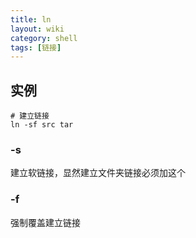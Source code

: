 ```yaml
---
title: ln
layout: wiki
category: shell
tags: [链接]
---
```


## 实例

~~~
# 建立链接
ln -sf src tar
~~~

### -s

建立软链接，显然建立文件夹链接必须加这个

### -f

强制覆盖建立链接
